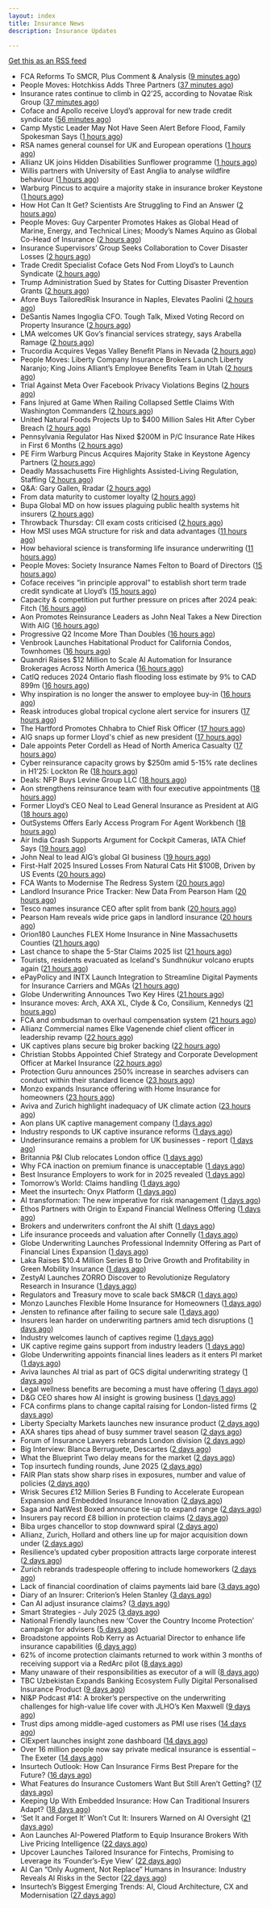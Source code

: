 ```yaml
---
layout: index
title: Insurance News
description: Insurance Updates

---
```


[Get this as an RSS feed](/insurance.rss)

<!-- news_marker starts -->
- FCA Reforms To SMCR, Plus Comment & Analysis ([9 minutes ago](https://insurance-edge.net/2025/07/17/fca-reforms-to-smcr-plus-comment-analysis/))
- People Moves: Hotchkiss Adds Three Partners ([37 minutes ago](https://www.insurancejournal.com/news/southcentral/2025/07/17/831719.htm))
- Insurance rates continue to climb in Q2’25, according to Novatae Risk Group ([37 minutes ago](https://www.reinsurancene.ws/insurance-rates-continue-to-climb-in-q225-according-to-novatae-risk-group/))
- Coface and Apollo receive Lloyd’s approval for new trade credit syndicate ([56 minutes ago](https://www.insurancebusinessmag.com/uk/news/breaking-news/coface-and-apollo-receive-lloyds-approval-for-new-trade-credit-syndicate-542847.aspx))
- Camp Mystic Leader May Not Have Seen Alert Before Flood, Family Spokesman Says ([1 hours ago](https://www.insurancejournal.com/news/southcentral/2025/07/17/832011.htm))
- RSA names general counsel for UK and European operations ([1 hours ago](https://www.insurancebusinessmag.com/uk/news/breaking-news/rsa-names-general-counsel-for-uk-and-european-operations-542839.aspx))
- Allianz UK joins Hidden Disabilities Sunflower programme ([1 hours ago](https://www.insurancebusinessmag.com/uk/news/breaking-news/allianz-uk-joins-hidden-disabilities-sunflower-programme-542838.aspx))
- Willis partners with University of East Anglia to analyse wildfire behaviour ([1 hours ago](https://www.insurancebusinessmag.com/uk/news/catastrophe/willis-partners-with-university-of-east-anglia-to-analyse-wildfire-behaviour-542836.aspx))
- Warburg Pincus to acquire a majority stake in insurance broker Keystone ([1 hours ago](https://www.reinsurancene.ws/warburg-pincus-to-acquire-a-majority-stake-in-insurance-broker-keystone/))
- How Hot Can It Get? Scientists Are Struggling to Find an Answer ([2 hours ago](https://www.insurancejournal.com/news/international/2025/07/17/831944.htm))
- People Moves: Guy Carpenter Promotes Hakes as Global Head of Marine, Energy, and Technical Lines; Moody’s Names Aquino as Global Co-Head of Insurance ([2 hours ago](https://www.insurancejournal.com/news/international/2025/07/17/831962.htm))
- Insurance Supervisors’ Group Seeks Collaboration to Cover Disaster Losses ([2 hours ago](https://www.insurancejournal.com/news/international/2025/07/17/831931.htm))
- Trade Credit Specialist Coface Gets Nod From Lloyd’s to Launch Syndicate ([2 hours ago](https://www.insurancejournal.com/news/international/2025/07/17/832001.htm))
- Trump Administration Sued by States for Cutting Disaster Prevention Grants ([2 hours ago](https://www.insurancejournal.com/news/national/2025/07/17/831915.htm))
- Afore Buys TailoredRisk Insurance in Naples, Elevates Paolini ([2 hours ago](https://www.insurancejournal.com/news/southeast/2025/07/17/831965.htm))
- DeSantis Names Ingoglia CFO. Tough Talk, Mixed Voting Record on Property Insurance ([2 hours ago](https://www.insurancejournal.com/news/southeast/2025/07/17/831947.htm))
- LMA welcomes UK Gov’s financial services strategy, says Arabella Ramage ([2 hours ago](https://www.reinsurancene.ws/lma-welcomes-uk-govs-financial-services-strategy-says-arabella-ramage/))
- Trucordia Acquires Vegas Valley Benefit Plans in Nevada ([2 hours ago](https://www.insurancejournal.com/news/west/2025/07/17/831959.htm))
- People Moves: Liberty Company Insurance Brokers Launch Liberty Naranjo; King Joins Alliant’s Employee Benefits Team in Utah ([2 hours ago](https://www.insurancejournal.com/news/west/2025/07/17/831486.htm))
- Trial Against Meta Over Facebook Privacy Violations Begins ([2 hours ago](https://www.insurancejournal.com/news/national/2025/07/17/831981.htm))
- Fans Injured at Game When Railing Collapsed Settle Claims With Washington Commanders ([2 hours ago](https://www.insurancejournal.com/news/east/2025/07/17/831936.htm))
- United Natural Foods Projects Up to $400 Million Sales Hit After Cyber Breach ([2 hours ago](https://www.insurancejournal.com/news/east/2025/07/17/831867.htm))
- Pennsylvania Regulator Has Nixed $200M in P/C Insurance Rate Hikes in First 6 Months ([2 hours ago](https://www.insurancejournal.com/news/east/2025/07/17/831870.htm))
- PE Firm Warburg Pincus Acquires Majority Stake in Keystone Agency Partners ([2 hours ago](https://www.insurancejournal.com/news/national/2025/07/17/831978.htm))
- Deadly Massachusetts Fire Highlights Assisted-Living Regulation, Staffing ([2 hours ago](https://www.insurancejournal.com/news/east/2025/07/17/832014.htm))
- Q&A: Gary Gallen, Rradar ([2 hours ago](https://www.postonline.co.uk/risk-management/7957608/qa-gary-gallen-rradar))
- From data maturity to customer loyalty ([2 hours ago](https://www.postonline.co.uk/market-access/7958119/from-data-maturity-to-customer-loyalty))
- Bupa Global MD on how issues plaguing public health systems hit insurers ([2 hours ago](https://www.postonline.co.uk/personal/7958021/bupa-global-md-on-how-issues-plaguing-public-health-systems-hit-insurers))
- Throwback Thursday: CII exam costs criticised ([2 hours ago](https://www.postonline.co.uk/broker/7956735/throwback-thursday-cii-exam-costs-criticised))
- How MSI uses MGA structure for risk and data advantages ([11 hours ago](https://www.dig-in.com/news/mgas-risk-and-data-management-advantages))
- How behavioral science is transforming life insurance underwriting ([11 hours ago](https://www.dig-in.com/opinion/how-behavioral-science-is-transforming-life-insurance-underwriting))
- People Moves: Society Insurance Names Felton to Board of Directors ([15 hours ago](https://www.insurancejournal.com/news/midwest/2025/07/16/831925.htm))
- Coface receives “in principle approval” to establish short term trade credit syndicate at Lloyd’s ([15 hours ago](https://www.reinsurancene.ws/coface-receives-in-principle-approval-to-establish-short-term-trade-credit-syndicate-at-lloyds/))
- Capacity & competition put further pressure on prices after 2024 peak: Fitch ([16 hours ago](https://www.reinsurancene.ws/capacity-competition-put-further-pressure-on-prices-after-2024-peak-fitch/))
- Aon Promotes Reinsurance Leaders as John Neal Takes a New Direction With AIG ([16 hours ago](https://www.insurancejournal.com/news/international/2025/07/16/831902.htm))
- Progressive Q2 Income More Than Doubles ([16 hours ago](https://www.insurancejournal.com/news/national/2025/07/16/831897.htm))
- Venbrook Launches Habitational Product for California Condos, Townhomes ([16 hours ago](https://www.insurancejournal.com/news/west/2025/07/16/831899.htm))
- Quandri Raises $12 Million to Scale AI Automation for Insurance Brokerages Across North America ([16 hours ago](https://www.insurtechinsights.com/quandri-raises-12-million-to-scale-ai-automation-for-insurance-brokerages-across-north-america/))
- CatIQ reduces 2024 Ontario flash flooding loss estimate by 9% to CAD 899m ([16 hours ago](https://www.reinsurancene.ws/catiq-reduces-2024-ontario-flash-flooding-loss-estimate-by-9-to-cad-899m/))
- Why inspiration is no longer the answer to employee buy-in ([16 hours ago](https://www.insurancebusinessmag.com/uk/business-strategy/why-inspiration-is-no-longer-the-answer-to-employee-buyin-542791.aspx))
- Reask introduces global tropical cyclone alert service for insurers ([17 hours ago](https://www.reinsurancene.ws/reask-introduces-global-tropical-cyclone-alert-service-for-insurers/))
- The Hartford Promotes Chhabra to Chief Risk Officer ([17 hours ago](https://www.insurancejournal.com/news/national/2025/07/16/831883.htm))
- AIG snaps up former Lloyd's chief as new president ([17 hours ago](https://www.insurancebusinessmag.com/uk/news/breaking-news/aig-snaps-up-former-lloyds-chief-as-new-president-542772.aspx))
- Dale appoints Peter Cordell as Head of North America Casualty ([17 hours ago](https://www.reinsurancene.ws/dale-appoints-peter-cordell-as-head-of-north-america-casualty/))
- Cyber reinsurance capacity grows by $250m amid 5-15% rate declines in H1’25: Lockton Re ([18 hours ago](https://www.reinsurancene.ws/cyber-reinsurance-capacity-grows-by-250m-amid-5-15-rate-declines-in-h125-lockton-re/))
- Deals: NFP Buys Levine Group LLC ([18 hours ago](https://insurance-edge.net/2025/07/16/deals-nfp-buys-levine-group-llc/))
- Aon strengthens reinsurance team with four executive appointments ([18 hours ago](https://www.reinsurancene.ws/aon-strengthens-reinsurance-team-with-four-executive-appointments/))
- Former Lloyd’s CEO Neal to Lead General Insurance as President at AIG ([18 hours ago](https://www.insurancejournal.com/news/national/2025/07/16/831863.htm))
- OutSystems Offers Early Access Program For Agent Workbench ([18 hours ago](https://insurance-edge.net/2025/07/16/outsystems-offers-early-access-program-for-agent-workbench/))
- Air India Crash Supports Argument for Cockpit Cameras, IATA Chief Says ([19 hours ago](https://www.insurancejournal.com/news/international/2025/07/16/831853.htm))
- John Neal to lead AIG’s global GI business ([19 hours ago](https://www.postonline.co.uk/news/7958158/john-neal-to-lead-aigs-global-gi-business))
- First-Half 2025 Insured Losses From Natural Cats Hit $100B, Driven by US Events ([20 hours ago](https://www.insurancejournal.com/news/international/2025/07/16/831840.htm))
- FCA Wants to Modernise The Redress System ([20 hours ago](https://insurance-edge.net/2025/07/16/fca-wants-to-modernise-the-redress-system/))
- Landlord Insurance Price Tracker: New Data From Pearson Ham ([20 hours ago](https://insurance-edge.net/2025/07/16/landlord-insurance-price-tracker-new-data-from-pearson-ham/))
- Tesco names insurance CEO after split from bank ([20 hours ago](https://www.postonline.co.uk/people/7958155/tesco-names-insurance-ceo-after-split-from-bank))
- Pearson Ham reveals wide price gaps in landlord insurance ([20 hours ago](https://www.postonline.co.uk/news/7958153/pearson-ham-reveals-wide-price-gaps-in-landlord-insurance))
- Orion180 Launches FLEX Home Insurance in Nine Massachusetts Counties ([21 hours ago](https://www.insurtechinsights.com/orion180-launches-flex-home-insurance-in-nine-massachusetts-counties/))
- Last chance to shape the 5-Star Claims 2025 list ([21 hours ago](https://www.insurancebusinessmag.com/uk/news/claims/last-chance-to-shape-the-5star-claims-2025-list-542729.aspx))
- Tourists, residents evacuated as Iceland's Sundhnúkur volcano erupts again ([21 hours ago](https://www.insurancebusinessmag.com/uk/news/catastrophe/tourists-residents-evacuated-as-icelands-sundhnukur-volcano-erupts-again-542727.aspx))
- ePayPolicy and INTX Launch Integration to Streamline Digital Payments for Insurance Carriers and MGAs ([21 hours ago](https://www.insurtechinsights.com/epaypolicy-and-intx-launch-integration-to-streamline-digital-payments-for-insurance-carriers-and-mgas/))
- Globe Underwriting Announces Two Key Hires ([21 hours ago](https://insurance-edge.net/2025/07/16/globe-underwriting-announces-two-key-hires/))
- Insurance moves: Arch, AXA XL, Clyde & Co, Consilium, Kennedys ([21 hours ago](https://www.insurancebusinessmag.com/uk/news/breaking-news/insurance-moves-arch-axa-xl-clyde-and-co-consilium-kennedys-542721.aspx))
- FCA and ombudsman to overhaul compensation system ([21 hours ago](https://www.postonline.co.uk/regulation/7958151/fca-and-ombudsman-to-overhaul-compensation-system))
- Allianz Commercial names Elke Vagenende chief client officer in leadership revamp ([22 hours ago](https://www.insurancebusinessmag.com/uk/news/breaking-news/allianz-commercial-names-elke-vagenende-chief-client-officer-in-leadership-revamp-542714.aspx))
- UK captives plans secure big broker backing ([22 hours ago](https://www.postonline.co.uk/commercial/7958150/uk-captives-plans-secure-big-broker-backing))
- Christian Stobbs Appointed Chief Strategy and Corporate Development Officer at Markel Insurance ([22 hours ago](https://www.insurtechinsights.com/christian-stobbs-appointed-chief-strategy-and-corporate-development-officer-at-markel-insurance/))
- Protection Guru announces 250% increase in searches advisers can conduct within their standard licence ([23 hours ago](https://ifamagazine.com/protection-guru-announces-250-increase-in-searches-advisers-can-conduct-within-their-standard-licence/))
- Monzo expands Insurance offering with Home Insurance for homeowners ([23 hours ago](https://ifamagazine.com/monzo-expands-insurance-offering-with-home-insurance-for-homeowners/))
- Aviva and Zurich highlight inadequacy of UK climate action ([23 hours ago](https://www.postonline.co.uk/news/7958139/aviva-and-zurich-highlight-inadequacy-of-uk-climate-action))
- Aon plans UK captive management company ([1 days ago](https://www.insurancebusinessmag.com/uk/news/breaking-news/aon-plans-uk-captive-management-company-542682.aspx))
- Industry responds to UK captive insurance reforms ([1 days ago](https://www.insurancebusinessmag.com/uk/news/breaking-news/industry-responds-to-uk-captive-insurance-reforms-542681.aspx))
- Underinsurance remains a problem for UK businesses - report ([1 days ago](https://www.insurancebusinessmag.com/uk/news/sme/underinsurance-remains-a-problem-for-uk-businesses--report-542678.aspx))
- Britannia P&I Club relocates London office ([1 days ago](https://www.insurancebusinessmag.com/uk/news/marine/britannia-pandi-club-relocates-london-office-542677.aspx))
- Why FCA inaction on premium finance is unacceptable ([1 days ago](https://www.postonline.co.uk/personal/7957875/why-fca-inaction-on-premium-finance-is-unacceptable))
- Best Insurance Employers to work for in 2025 revealed ([1 days ago](https://www.postonline.co.uk/personal/7957887/best-insurance-employers-to-work-for-in-2025-revealed))
- Tomorrow’s World: Claims handling ([1 days ago](https://www.postonline.co.uk/claims/7958005/tomorrow%E2%80%99s-world-claims-handling))
- Meet the insurtech: Onyx Platform ([1 days ago](https://www.dig-in.com/news/meet-the-insurtech-onyx-platform))
- AI transformation: The new imperative for risk management ([1 days ago](https://www.dig-in.com/opinion/ai-transformation-is-vital-for-risk-management))
- Ethos Partners with Origin to Expand Financial Wellness Offering ([1 days ago](https://www.insurtechinsights.com/ethos-partners-with-origin-to-expand-financial-wellness-offering/))
- Brokers and underwriters confront the AI shift ([1 days ago](https://www.insurancebusinessmag.com/uk/news/technology/brokers-and-underwriters-confront-the-ai-shift-542633.aspx))
- Life insurance proceeds and valuation after Connelly ([1 days ago](https://www.dig-in.com/opinion/redemptions-and-reality-life-insurance-proceeds-and-valuation-after-connelly))
- Globe Underwriting Launches Professional Indemnity Offering as Part of Financial Lines Expansion ([1 days ago](https://www.insurtechinsights.com/globe-underwriting-launches-professional-indemnity-offering-as-part-of-financial-lines-expansion/))
- Laka Raises $10.4 Million Series B to Drive Growth and Profitability in Green Mobility Insurance ([1 days ago](https://www.insurtechinsights.com/laka-raises-10-4-million-series-b-to-drive-growth-and-profitability-in-green-mobility-insurance/))
- ZestyAI Launches ZORRO Discover to Revolutionize Regulatory Research in Insurance ([1 days ago](https://www.insurtechinsights.com/zestyai-launches-zorro-discover-to-revolutionize-regulatory-research-in-insurance/))
- Regulators and Treasury move to scale back SM&CR ([1 days ago](https://www.postonline.co.uk/regulation/7958140/regulators-and-treasury-move-to-scale-back-smcr))
- Monzo Launches Flexible Home Insurance for Homeowners ([1 days ago](https://www.insurtechinsights.com/monzo-launches-flexible-home-insurance-for-homeowners/))
- Jensten to refinance after failing to secure sale ([1 days ago](https://www.postonline.co.uk/news/7958135/jensten-to-refinance-after-failing-to-secure-sale))
- Insurers lean harder on underwriting partners amid tech disruptions ([1 days ago](https://www.insurancebusinessmag.com/uk/news/technology/insurers-lean-harder-on-underwriting-partners-amid-tech-disruptions-542562.aspx))
- Industry welcomes launch of captives regime ([1 days ago](https://www.postonline.co.uk/news/7958138/industry-welcomes-launch-of-captives-regime))
- UK captive regime gains support from industry leaders ([1 days ago](https://www.insurancebusinessmag.com/uk/news/breaking-news/uk-captive-regime-gains-support-from-industry-leaders-542556.aspx))
- Globe Underwriting appoints financial lines leaders as it enters PI market ([1 days ago](https://www.insurancebusinessmag.com/uk/news/professional-liability/globe-underwriting-appoints-financial-lines-leaders-as-it-enters-pi-market-542553.aspx))
- Aviva launches AI trial as part of GCS digital underwriting strategy ([1 days ago](https://www.insurancebusinessmag.com/uk/news/technology/aviva-launches-ai-trial-as-part-of-gcs-digital-underwriting-strategy-542551.aspx))
- Legal wellness benefits are becoming a must have offering ([1 days ago](https://www.dig-in.com/opinion/legal-wellness-benefits-are-becoming-a-must-have-offering))
- D&G CEO shares how AI insight is growing business ([1 days ago](https://www.postonline.co.uk/personal/7958136/dg-ceo-shares-how-ai-insight-is-growing-business))
- FCA confirms plans to change capital raising for London-listed firms ([2 days ago](https://www.insurancebusinessmag.com/uk/news/breaking-news/fca-confirms-plans-to-change-capital-raising-for-londonlisted-firms-542543.aspx))
- Liberty Specialty Markets launches new insurance product ([2 days ago](https://www.insurancebusinessmag.com/uk/news/professional-liability/liberty-specialty-markets-launches-new-insurance-product-542541.aspx))
- AXA shares tips ahead of busy summer travel season ([2 days ago](https://www.insurancebusinessmag.com/uk/news/auto-motor/axa-shares-tips-ahead-of-busy-summer-travel-season-542540.aspx))
- Forum of Insurance Lawyers rebrands London division ([2 days ago](https://www.insurancebusinessmag.com/uk/news/breaking-news/forum-of-insurance-lawyers-rebrands-london-division-542539.aspx))
- Big Interview: Blanca Berruguete, Descartes ([2 days ago](https://www.postonline.co.uk/commercial/7957897/big-interview-blanca-berruguete-descartes))
- What the Blueprint Two delay means for the market ([2 days ago](https://www.postonline.co.uk/lloyd%E2%80%99slondon/7958116/what-the-blueprint-two-delay-means%C2%A0for-the-market))
- Top insurtech funding rounds, June 2025 ([2 days ago](https://www.dig-in.com/list/top-insurtech-funding-rounds-june-2025))
- FAIR Plan stats show sharp rises in exposures, number and value of policies ([2 days ago](https://www.dig-in.com/news/california-fair-plan-exposures-and-policies-rise-sharply))
- Wrisk Secures £12 Million Series B Funding to Accelerate European Expansion and Embedded Insurance Innovation ([2 days ago](https://www.insurtechinsights.com/wrisk-secures-12-million-series-b-funding-to-accelerate-european-expansion-and-embedded-insurance-innovation/))
- Saga and NatWest Boxed announce tie-up to expand range ([2 days ago](https://www.postonline.co.uk/personal/7958133/saga-and-natwest-boxed-tie-up-to-expand-range))
- Insurers pay record £8 billion in protection claims ([2 days ago](https://www.insurancebusinessmag.com/uk/news/life-insurance/insurers-pay-record-8-billion-in-protection-claims-542469.aspx))
- Biba urges chancellor to stop downward spiral ([2 days ago](https://www.postonline.co.uk/news/7958131/biba-urges-chancellor-to-stop-downward-spiral))
- Allianz, Zurich, Hollard and others line up for major acquisition down under ([2 days ago](https://www.insurancebusinessmag.com/uk/news/travel/allianz-zurich-hollard-and-others-line-up-for-major-acquisition-down-under-542379.aspx))
- Resilience’s updated cyber proposition attracts large corporate interest ([2 days ago](https://www.postonline.co.uk/commercial/7958128/resilience%E2%80%99s-updated-cyber-proposition-attracts-large-corporate-interest))
- Zurich rebrands tradespeople offering to include homeworkers ([2 days ago](https://www.postonline.co.uk/broker/7958125/zurich-rebrands-tradespeople-offering-to-include-homeworkers))
- Lack of financial coordination of claims payments laid bare ([3 days ago](https://www.postonline.co.uk/claims/7957912/lack-of-financial-coordination-of-claims-payments-laid-bare))
- Diary of an Insurer: Criterion’s Helen Stanley ([3 days ago](https://www.postonline.co.uk/claims/7957595/diary-of-an-insurer-criterion%E2%80%99s-helen-stanley))
- Can AI adjust insurance claims? ([3 days ago](https://www.dig-in.com/news/can-ai-adjust-insurance-claims))
- Smart Strategies - July 2025 ([3 days ago](https://www.dig-in.com/news/smart-strategies-for-insurers))
- National Friendly launches new ‘Cover the Country Income Protection’ campaign for advisers ([5 days ago](https://ifamagazine.com/national-friendly-launches-new-cover-the-country-income-protection-campaign-for-advisers/))
- Broadstone appoints Rob Kerry as Actuarial Director to enhance life insurance capabilities ([6 days ago](https://ifamagazine.com/broadstone-appoints-rob-kerry-as-actuarial-director-to-enhance-life-insurance-capabilities/))
- 62% of income protection claimants returned to work within 3 months of receiving support via a RedArc pilot ([8 days ago](https://ifamagazine.com/62-of-income-protection-claimants-returned-to-work-within-3-months-of-receiving-support-via-a-redarc-pilot/))
- Many unaware of their responsibilities as executor of a will ([8 days ago](https://ifamagazine.com/many-unaware-of-their-responsibilities-as-executor-of-a-will/))
- TBC Uzbekistan Expands Banking Ecosystem Fully Digital Personalised Insurance Product ([9 days ago](https://thefintechtimes.com/tbc-uzbekistan-launches-fully-digital-personalised-insurance-product/))
- NI&P Podcast #14: A broker’s perspective on the underwriting challenges for high-value life cover with JLHO’s Ken Maxwell ([9 days ago](https://ifamagazine.com/nip-podcast-14-a-brokers-perspective-on-the-underwriting-challenges-for-high-value-life-cover-with-jlhos-ken-maxwell/))
- Trust dips among middle-aged customers as PMI use rises ([14 days ago](https://ifamagazine.com/trust-dips-among-middle-aged-customers-as-pmi-use-rises/))
- CIExpert launches insight zone dashboard ([14 days ago](https://ifamagazine.com/ciexpert-launches-insight-zone-dashboard/))
- Over 16 million people now say private medical insurance is essential – The Exeter ([14 days ago](https://ifamagazine.com/over-16-million-people-now-say-private-medical-insurance-is-essential-the-exeter/))
- Insurtech Outlook: How Can Insurance Firms Best Prepare for the Future? ([16 days ago](https://thefintechtimes.com/insurtech-outlook-how-can-insurance-firms-best-prepare-for-the-future/))
- What Features do Insurance Customers Want But Still Aren’t Getting? ([17 days ago](https://thefintechtimes.com/what-features-do-insurance-customers-want-but-still-arent-getting/))
- Keeping Up With Embedded Insurance: How Can Traditional Insurers Adapt? ([18 days ago](https://thefintechtimes.com/keeping-up-with-embedded-insurance-how-can-traditional-insurers-adapt/))
- ‘Set It and Forget It’ Won’t Cut It: Insurers Warned on AI Oversight ([21 days ago](https://thefintechtimes.com/set-it-and-forget-it-wont-cut-it-insurers-warned-on-ai-oversight/))
- Aon Launches AI-Powered Platform to Equip Insurance Brokers With Live Pricing Intelligence ([22 days ago](https://thefintechtimes.com/aon-launches-ai-powered-platform-to-equip-insurance-brokers-with-live-pricing-intelligence/))
- Upcover Launches Tailored Insurance for Fintechs, Promising to Leverage its ‘Founder’s-Eye View’ ([22 days ago](https://thefintechtimes.com/upcover-launches-tailored-insurance-for-fintechs-promising-to-leverage-its-founders-eye-view/))
- AI Can “Only Augment, Not Replace” Humans in Insurance: Industry Reveals AI Risks in the Sector ([22 days ago](https://thefintechtimes.com/ai-can-only-augment-not-replace-humans-in-insurance-industry-reveals-ai-risks-in-the-sector/))
- Insurtech’s Biggest Emerging Trends: AI, Cloud Architecture, CX and Modernisation ([27 days ago](https://thefintechtimes.com/insurtech-biggest-emerging-trends-ai-cloud-architecture-cx-and-data/))

<!-- news_marker ends -->